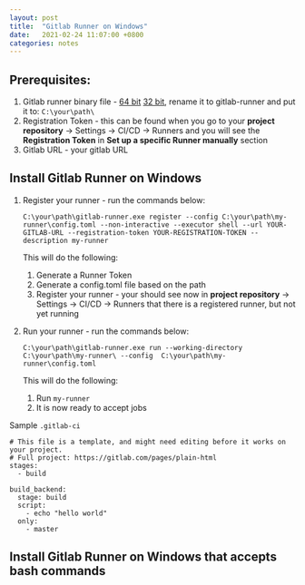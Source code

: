 ```yaml
---
layout: post
title:  "Gitlab Runner on Windows"
date:   2021-02-24 11:07:00 +0800
categories: notes
---
```

## Prerequisites:
1. Gitlab runner binary file - [64 bit](https://gitlab-runner-downloads.s3.amazonaws.com/latest/binaries/gitlab-runner-windows-amd64.exe) [32 bit](https://gitlab-runner-downloads.s3.amazonaws.com/latest/binaries/gitlab-runner-windows-386.exe), rename it to gitlab-runner and put it to: `C:\your\path\`
2. Registration Token - this can be found when you go to your **project repository** -> Settings -> CI/CD -> Runners and you will see the **Registration Token** in **Set up a specific Runner manually** section 
3. Gitlab URL - your gitlab URL

## Install Gitlab Runner on Windows 
1. Register your runner - run the commands below:
   ```
   C:\your\path\gitlab-runner.exe register --config C:\your\path\my-runner\config.toml --non-interactive --executor shell --url YOUR-GITLAB-URL --registration-token YOUR-REGISTRATION-TOKEN --description my-runner
   ```
   This will do the following:
   1. Generate a Runner Token
   2. Generate a config.toml file based on the path
   3. Register your runner - your should see now in **project repository** -> Settings -> CI/CD -> Runners that there is a registered runner, but not yet running

2. Run your runner - run the commands below:
   ```
   C:\your\path\gitlab-runner.exe run --working-directory C:\your\path\my-runner\ --config  C:\your\path\my-runner\config.toml
   ```
   This will do the following:
   1. Run `my-runner`
   2. It is now ready to accept jobs

Sample `.gitlab-ci`
```
# This file is a template, and might need editing before it works on your project.
# Full project: https://gitlab.com/pages/plain-html
stages:
  - build
  
build_backend:
  stage: build
  script:
    - echo "hello world"
  only:
    - master
```

## Install Gitlab Runner on Windows that accepts bash commands






